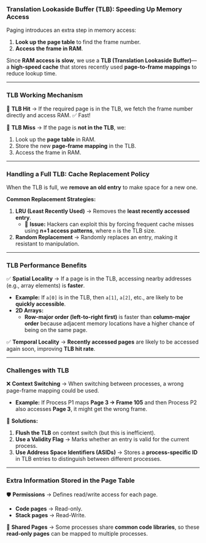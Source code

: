 ### **Translation Lookaside Buffer (TLB): Speeding Up Memory Access**  

Paging introduces an extra step in memory access:  
1. **Look up the page table** to find the frame number.  
2. **Access the frame in RAM**.  

Since **RAM access is slow**, we use a **TLB (Translation Lookaside Buffer)**—a **high-speed cache** that stores recently used **page-to-frame mappings** to reduce lookup time.  

---

### **TLB Working Mechanism**  

🔹 **TLB Hit** → If the required page is in the TLB, we fetch the frame number directly and access RAM. ✅ Fast!  

🔹 **TLB Miss** → If the page is **not in the TLB**, we:  
   1. Look up the **page table** in RAM.  
   2. Store the new **page-frame mapping** in the TLB.  
   3. Access the frame in RAM.  

---

### **Handling a Full TLB: Cache Replacement Policy**  
When the TLB is full, we **remove an old entry** to make space for a new one.  

**Common Replacement Strategies:**  
1. **LRU (Least Recently Used)** → Removes the **least recently accessed entry**.  
   - 🛑 **Issue:** Hackers can exploit this by forcing frequent cache misses using **n+1 access patterns**, where `n` is the TLB size.  
2. **Random Replacement** → Randomly replaces an entry, making it resistant to manipulation.  

---

### **TLB Performance Benefits**  

✅ **Spatial Locality** → If a page is in the TLB, accessing nearby addresses (e.g., array elements) is **faster**.  
- **Example:** If `a[0]` is in the TLB, then `a[1]`, `a[2]`, etc., are likely to be **quickly accessible**.  
- **2D Arrays:**  
  - **Row-major order (left-to-right first)** is faster than **column-major order** because adjacent memory locations have a higher chance of being on the same page.  

✅ **Temporal Locality** → **Recently accessed pages** are likely to be accessed again soon, improving **TLB hit rate**.  

---

### **Challenges with TLB**  

❌ **Context Switching** → When switching between processes, a wrong page-frame mapping could be used.  
- **Example:** If Process P1 maps **Page 3 → Frame 105** and then Process P2 also accesses **Page 3**, it might get the wrong frame.  

🔹 **Solutions:**  
1. **Flush the TLB** on context switch (but this is inefficient).  
2. **Use a Validity Flag** → Marks whether an entry is valid for the current process.  
3. **Use Address Space Identifiers (ASIDs)** → Stores a **process-specific ID** in TLB entries to distinguish between different processes.  

---

### **Extra Information Stored in the Page Table**  

🛡 **Permissions** → Defines read/write access for each page.  
   - **Code pages** → Read-only.  
   - **Stack pages** → Read-Write.  

📂 **Shared Pages** → Some processes share **common code libraries**, so these **read-only pages** can be mapped to multiple processes.  

